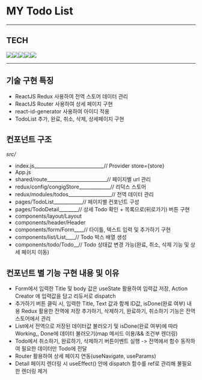 # MY Todo List
-------
## TECH
<img src="https://img.shields.io/badge/React-61DAFB?style=flat-square&logo=react&logoColor=white"/><img src="https://img.shields.io/badge/Redux-764ABC?style=flat-square&logo=redux&logoColor=white"/><img src="https://img.shields.io/badge/React Router-CA4245?style=flat-square&logo=react_router&logoColor=white"/><img src="https://img.shields.io/badge/Yarn-2C8EBB?style=flat-square&logo=yarn&logoColor=white"/><img src="https://img.shields.io/badge/styled-components-DB7093?style=flat-square&logo=styled-components&logoColor=white"/>

-------

## 기술 구현 특징
- ReactJS Redux 사용하여 전역 스토어 데이터 관리
- ReactJS Router 사용하여 상세 페이지 구현
- react-id-generator 사용하여 아이디 적용
- TodoList 추가, 완료, 취소, 삭제, 상세페이지 구현

## 컨포넌트 구조
*src/*
- index.js_____________________________// Provider store={store}
- App.js
- shared/route_________________________// 페이지별 url 관리
- redux/config/congigStore_____________// 리덕스 스토어
- redux/modules/todos__________________// 전역 데이터 관리
- pages/TodoList____________// 페이지별 컨포넌트 구성
- pages/TodoDetail________// 상세 Todo 확인 + 목록으로(뒤로가기) 버튼 구현
- components/layout/Layout
- components/header/Header
- components/form/Form____// 타이틀, 텍스트 입력 및 추가하기 구현
- components/list/List____// Todo 박스 배열 생성
- components/todo/Todo__// Todo 상태값 변경 가능(완료, 취소, 삭제 기능 및 상세 페이지 이동)

## 컨포넌트 별 기능 구현 내용 및 이유
- Form에서 입력한 Title 및 body 값은 useState 활용하여 입력값 저장, Action Creator 에 입력값을 담고 리듀서로 dispatch
- 추가하기 버튼 클릭 시, 입력한 Title, Text 값과 함께 ID값, isDone(완료 여부) 내용 Redux 활용한 전역에 저장 추가하기, 삭제하기, 완료하기, 취소하기 기능은 전역 스토어에서 관리
- List에서 전역으로 저장된 데이터값 불러오기 및 isDone(완료 여부)에 따라 Working,, Done에 데이터 불러오기(map 메서드 이용/&& 조건부 렌더링)
- Todo에서 취소하기, 완료하기, 삭제하기 버튼이벤트 실행 -> 전역에서 함수 동작하여 필요한 데이터만 Todo에 전달
- Router 활용하여 상세 페이지 연동(useNavigate, useParams)
- Detail 페이지 렌더링 시 useEffect() 안에 dispatch 함수를 ref로 관리해 불필요한 렌더링 제거
